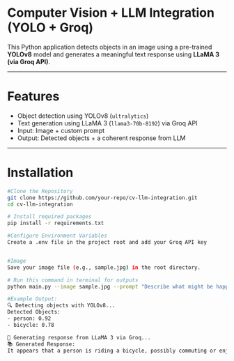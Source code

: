 
#  Computer Vision + LLM Integration (YOLO + Groq)
This Python application detects objects in an image using a pre-trained **YOLOv8** model and generates a meaningful text response using **LLaMA 3 (via Groq API)**.

---

# Features

- Object detection using YOLOv8 (`ultralytics`)
- Text generation using LLaMA 3 (`llama3-70b-8192`) via Groq API
- Input: Image + custom prompt
- Output: Detected objects + a coherent response from LLM

---

# Installation

```bash
#Clone the Repository
git clone https://github.com/your-repo/cv-llm-integration.git
cd cv-llm-integration

# Install required packages
pip install -r requirements.txt

#Configure Environment Variables
Create a .env file in the project root and add your Groq API key


#Image
Save your image file (e.g., sample.jpg) in the root directory.

# Run this command in terminal for outputs
python main.py --image sample.jpg --prompt "Describe what might be happening in this scene."

#Example Output:
🔍 Detecting objects with YOLOv8...
Detected Objects:
- person: 0.92
- bicycle: 0.78

💬 Generating response from LLaMA 3 via Groq...
📚 Generated Response:
It appears that a person is riding a bicycle, possibly commuting or enjoying a ride outdoors.

